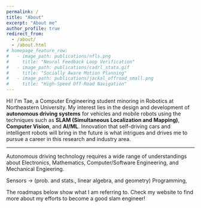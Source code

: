 ```yaml
---
permalink: /
title: "About"
excerpt: "About me"
author_profile: true
redirect_from: 
  - /about/
  - /about.html
# homepage_feature_row:
#   - image_path: publications/nfls.png
#     title: "Neural Feedback Loop Verification"
#   - image_path: publications/cadrl_stata.gif
#     title: "Socially Aware Motion Planning"
#   - image_path: publications/jackal_offroad_small.png
#     title: "High-Speed Off-Road Navigation"
---
```


Hi! I'm Tae, a Computer Engineering student minoring in Robotics at Northeastern University. My interest lies in the design and development of **autonomous driving systems** for vehicles and mobile robots using the techniques such as **SLAM (Simultaneous Localization and Mapping)**, **Computer Vision**, and **AI/ML**. Innovation that self-driving cars and intelligent robots will bring in the future is what intrigues and drives me to pursue a career in this research and industry area.

---

Autonomous driving technology requires a wide range of understandings about Electronics, Mathematics, Computer/Software Engineering, and Mechanical Engieering.  

Sensors ->  (prob. and stats., linear algebra, and geometry)
Programming,  

The roadmaps below show what I am referring to. Check my website to find more about my efforts to become a good slam engineer!